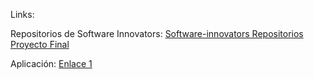 Links:

Repositorios de Software Innovators:
[Software-innovators Repositorios Proyecto Final](https://github.com/Software-Innovators-ITAM)

Aplicación:
[Enlace 1](https://software-innovators-itam.github.io/)


